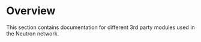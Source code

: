 # Overview

This section contains documentation for different 3rd party modules used in the Neutron network.